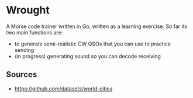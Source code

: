 # Wrought

A Morse code trainer written in Go, written as a learning exercise.
So far its two main functions are:

- to generate semi-realistic CW QSOs that you can use to practice sending
- (in progress) generating sound so you can decode receiving

## Sources

- https://github.com/datasets/world-cities
